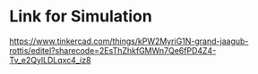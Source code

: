 # Link for Simulation

https://www.tinkercad.com/things/kPW2MyriG1N-grand-jaagub-rottis/editel?sharecode=2EsThZhkfGMWn7Qe6fPD4Z4-Tv_e2QylLDLqxc4_iz8
